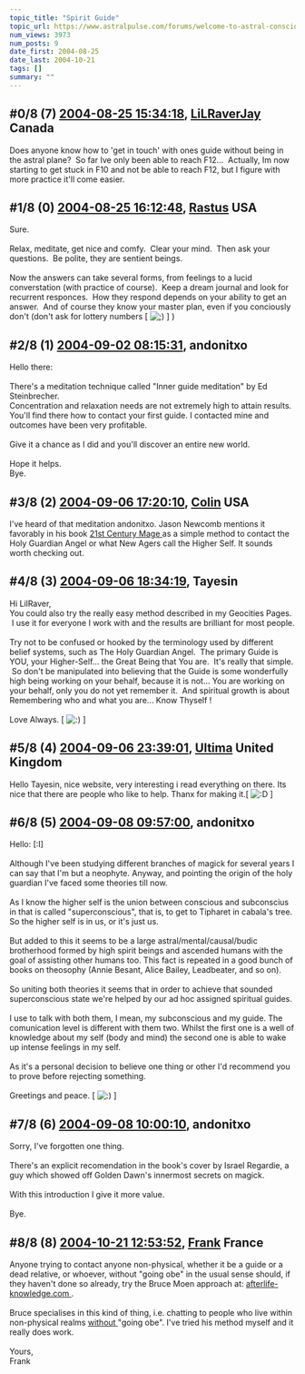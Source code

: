 ```yaml
---
topic_title: "Spirit Guide"
topic_url: https://www.astralpulse.com/forums/welcome-to-astral-consciousness!/spirit-guide-14099
num_views: 3973
num_posts: 9
date_first: 2004-08-25
date_last: 2004-10-21
tags: []
summary: ""
---
```


## \#0/8 (7) [2004-08-25 15:34:18](https://www.astralpulse.com/forums/index.php?msg=128979), [LiLRaverJay](https://www.astralpulse.com/forums/profile/?u=6708) Canada ##
<section>
Does anyone know how to 'get in touch' with ones guide without being in the astral plane?  So far Ive only been able to reach F12...  Actually, Im now starting to get stuck in F10 and not be able to reach F12, but I figure with more practice it'll come easier.
</section>

## \#1/8 (0) [2004-08-25 16:12:48](https://www.astralpulse.com/forums/index.php?msg=111262), [Rastus](https://www.astralpulse.com/forums/profile/?u=6268) USA ##
<section>
Sure.
<br>
<br>
Relax, meditate, get nice and comfy.  Clear your mind.  Then ask your questions.  Be polite, they are sentient beings.
<br>
<br>
Now the answers can take several forms, from feelings to a lucid converstation (with practice of course).  Keep a dream journal and look for recurrent responces.  How they respond depends on your ability to get an answer.  And of course they know your master plan, even if you conciously don't (don't ask for lottery numbers [
<img alt=";)" class="smiley" src="https://www.astralpulse.com/forums/Smileys/fugue/wink.png" title="Wink"/>
] )
</section>

## \#2/8 (1) [2004-09-02 08:15:31](https://www.astralpulse.com/forums/index.php?msg=112391), andonitxo  ##
<section>
Hello there:
<br>
<br>
There's a meditation technique called "Inner guide meditation" by Ed Steinbrecher.
<br>
Concentration and relaxation needs are not extremely high to attain results.
<br>
You'll find there how to contact your first guide. I contacted mine and outcomes have been very profitable.
<br>
<br>
Give it a chance as I did and you'll discover an entire new world.
<br>
<br>
Hope it helps.
<br>
Bye.
</section>

## \#3/8 (2) [2004-09-06 17:20:10](https://www.astralpulse.com/forums/index.php?msg=112860), [Colin](https://www.astralpulse.com/forums/profile/?u=4526) USA ##
<section>
I've heard of that meditation andonitxo. Jason Newcomb mentions it favorably in his book
<u>
 21st Century Mage
</u>
as a simple method to contact the Holy Guardian Angel or what New Agers call the Higher Self. It sounds worth checking out.
</section>

## \#4/8 (3) [2004-09-06 18:34:19](https://www.astralpulse.com/forums/index.php?msg=112874), Tayesin  ##
<section>
Hi LilRaver,
<br>
You could also try the really easy method described in my Geocities Pages.  I use it for everyone I work with and the results are brilliant for most people.
<br>
<br>
Try not to be confused or hooked by the terminology used by different belief systems, such as The Holy Guardian Angel.  The primary Guide is YOU, your Higher-Self... the Great Being that You are.  It's really that simple.  So don't be manipulated into believing that the Guide is some wonderfully high being working on your behalf, because it is not... You are working on your behalf, only you do not yet remember it.  And spiritual growth is about Remembering who and what you are... Know Thyself !
<br>
<br>
Love Always. [
<img alt=":)" class="smiley" src="https://www.astralpulse.com/forums/Smileys/fugue/smiley.png" title="Smiley"/>
]
</section>

## \#5/8 (4) [2004-09-06 23:39:01](https://www.astralpulse.com/forums/index.php?msg=112895), [Ultima](https://www.astralpulse.com/forums/profile/?u=6829) United Kingdom ##
<section>
Hello Tayesin, nice website, very interesting i read everything on there. Its nice that there are people who like to help. Thanx for making it.[
<img alt=":D" class="smiley" src="https://www.astralpulse.com/forums/Smileys/fugue/cheesy.png" title="Cheesy"/>
]
</section>

## \#6/8 (5) [2004-09-08 09:57:00](https://www.astralpulse.com/forums/index.php?msg=113060), andonitxo  ##
<section>
Hello: [:I]
<br>
<br>
Although I've been studying different branches of magick for several years I can say that I'm but a neophyte. Anyway, and pointing the origin of the holy guardian I've faced some theories till now.
<br>
<br>
As I know the higher self is the union between conscious and subconscius in that is called "superconscious", that is, to get to Tipharet in cabala's tree. So the higher self is in us, or it's just us.
<br>
<br>
But added to this it seems to be a large astral/mental/causal/budic brotherhood formed by high spirit beings and ascended humans with the goal of assisting other humans too. This fact is repeated in a good bunch of books on theosophy (Annie Besant, Alice Bailey, Leadbeater, and so on).
<br>
<br>
So uniting both theories it seems that in order to achieve that sounded superconscious state we're helped by our ad hoc assigned spiritual guides.
<br>
<br>
I use to talk with both them, I mean, my subconscious and my guide. The comunication level is different with them two. Whilst the first one is a well of knowledge about my self (body and mind) the second one is able to wake up intense feelings in my self.
<br>
<br>
As it's a personal decision to believe one thing or other I'd recommend you to prove before rejecting something.
<br>
<br>
Greetings and peace. [
<img alt=":)" class="smiley" src="https://www.astralpulse.com/forums/Smileys/fugue/smiley.png" title="Smiley"/>
]
<br>
</section>

## \#7/8 (6) [2004-09-08 10:00:10](https://www.astralpulse.com/forums/index.php?msg=113061), andonitxo  ##
<section>
Sorry, I've forgotten one thing.
<br>
<br>
There's an explicit recomendation in the book's cover by Israel Regardie, a guy which showed off Golden Dawn's innermost secrets on magick.
<br>
<br>
With this introduction I give it more value.
<br>
<br>
Bye.
</section>

## \#8/8 (8) [2004-10-21 12:53:52](https://www.astralpulse.com/forums/index.php?msg=130985), [Frank](https://www.astralpulse.com/forums/profile/?u=359) France ##
<section>
Anyone trying to contact anyone non-physical, whether it be a guide or a dead relative, or whoever, without "going obe" in the usual sense should, if they haven't done so already, try the Bruce Moen approach at:
<a class="bbc_link" href="https://www.astralpulse.com/forums///afterlife-knowledge.com" rel="noopener" target="_blank">
 afterlife-knowledge.com
</a>
.
<br>
<br>
Bruce specialises in this kind of thing, i.e. chatting to people who live within non-physical realms
<u>
 without
</u>
"going obe". I've tried his method myself and it really does work.
<br>
<br>
Yours,
<br>
Frank
</section>